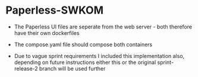 # Paperless-SWKOM

* The Paperless UI files are seperate from the web server - both therefore have their own dockerfiles
* The compose.yaml file should compose both containers

* Due to vague sprint requirements I included this implementation also, depending on future instructions either this or the original sprint-release-2 branch will be used further
